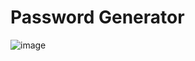 # Password Generator
![image](https://github.com/Rajveer-Mahida/Password-Generator-React/assets/84197480/cae63885-9fce-4fe0-9a1a-00159606b26f)

